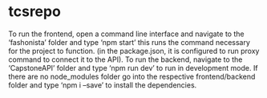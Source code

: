 # tcsrepo

To run the frontend, open a command line interface and navigate to the ‘fashonista’ folder and type ‘npm start’ this runs the command necessary for the project to function. (in the package.json, it is configured to run proxy command to connect it to the API). 
To run the backend, navigate to the ‘CapstoneAPI’ folder and type ‘npm run dev’ to run in development mode.
If there are no node_modules folder go into the respective frontend/backend folder and type ‘npm i –save’ to install the dependencies.
